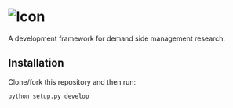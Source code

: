 
# ![](images/1.PNG?raw=true "Icon")

A development framework for demand side management research.

## Installation

Clone/fork this repository and then run:
```
python setup.py develop
```
